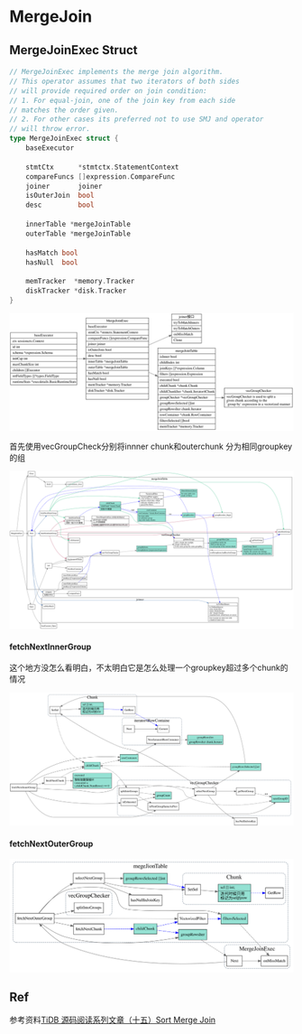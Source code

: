 # MergeJoin

<!-- toc -->

## MergeJoinExec Struct 
```go
// MergeJoinExec implements the merge join algorithm.
// This operator assumes that two iterators of both sides
// will provide required order on join condition:
// 1. For equal-join, one of the join key from each side
// matches the order given.
// 2. For other cases its preferred not to use SMJ and operator
// will throw error.
type MergeJoinExec struct {
	baseExecutor

	stmtCtx      *stmtctx.StatementContext
	compareFuncs []expression.CompareFunc
	joiner       joiner
	isOuterJoin  bool
	desc         bool

	innerTable *mergeJoinTable
	outerTable *mergeJoinTable

	hasMatch bool
	hasNull  bool

	memTracker  *memory.Tracker
	diskTracker *disk.Tracker
}
```

![](./dot/merge-join-struct.svg)


首先使用vecGroupCheck分别将innner chunk和outerchunk 分为相同groupkey的组

![merge join exec](./dot/merge-join.svg)

#### fetchNextInnerGroup

这个地方没怎么看明白，不太明白它是怎么处理一个groupkey超过多个chunk的情况

![](./dot/mergeJoinTable_fetchNextInnerGroup.svg)

#### fetchNextOuterGroup

![](./dot/mergeJoinTable_fetchNextOuterGroup.svg)

## Ref
参考资料[TiDB 源码阅读系列文章（十五）Sort Merge Join](https://pingcap.com/blog-cn/tidb-source-code-reading-15/)
